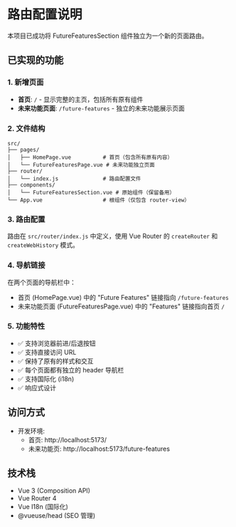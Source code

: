 # 路由配置说明

本项目已成功将 FutureFeaturesSection 组件独立为一个新的页面路由。

## 已实现的功能

### 1. 新增页面

- **首页**: `/` - 显示完整的主页，包括所有原有组件
- **未来功能页面**: `/future-features` - 独立的未来功能展示页面

### 2. 文件结构

```
src/
├── pages/
│   ├── HomePage.vue          # 首页（包含所有原有内容）
│   └── FutureFeaturesPage.vue # 未来功能独立页面
├── router/
│   └── index.js              # 路由配置文件
├── components/
│   └── FutureFeaturesSection.vue # 原始组件（保留备用）
└── App.vue                   # 根组件（仅包含 router-view）
```

### 3. 路由配置

路由在 `src/router/index.js` 中定义，使用 Vue Router 的 `createRouter` 和 `createWebHistory` 模式。

### 4. 导航链接

在两个页面的导航栏中：
- 首页 (HomePage.vue) 中的 "Future Features" 链接指向 `/future-features`
- 未来功能页面 (FutureFeaturesPage.vue) 中的 "Features" 链接指向首页 `/`

### 5. 功能特性

- ✅ 支持浏览器前进/后退按钮
- ✅ 支持直接访问 URL
- ✅ 保持了原有的样式和交互
- ✅ 每个页面都有独立的 header 导航栏
- ✅ 支持国际化 (i18n)
- ✅ 响应式设计

## 访问方式

- 开发环境: 
  - 首页: http://localhost:5173/
  - 未来功能页: http://localhost:5173/future-features

## 技术栈

- Vue 3 (Composition API)
- Vue Router 4
- Vue I18n (国际化)
- @vueuse/head (SEO 管理)
